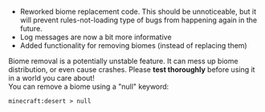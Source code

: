 - Reworked biome replacement code. This should be unnoticeable, but it will prevent rules-not-loading type of bugs from happening again in the future.
- Log messages are now a bit more informative
- Added functionality for removing biomes (instead of replacing them)

Biome removal is a potentially unstable feature. 
It can mess up biome distribution, or even cause crashes.
Please **test thoroughly** before using it in a world you care about!  
You can remove a biome using a "null" keyword:
```
minecraft:desert > null
```